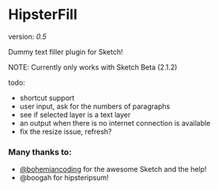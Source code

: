 # HipsterFill
version: *0.5*

Dummy text filler plugin for Sketch!

NOTE: Currently only works with Sketch Beta (2.1.2)

todo:    
* shortcut support
* user input, ask for the numbers of paragraphs
* see if selected layer is a text layer
* an output when there is no internet connection is available
* fix the resize issue, refresh?

### Many thanks to: 
* [@bohemiancoding](https://twitter.com/bohemiancoding) for the awesome Sketch and the help!
* @boogah for hipsteripsum!